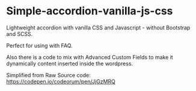 # Simple-accordion-vanilla-js-css
Lightweight accordion with vanilla CSS and Javascript - without Bootstrap and SCSS. 

Perfect for using with FAQ.

Also there is a code to mix with Advanced Custom Fields to make it dynamically content inserted inside the wordpress.

Simplified from Raw Source code: https://codepen.io/codeorum/pen/JjGzMRQ
